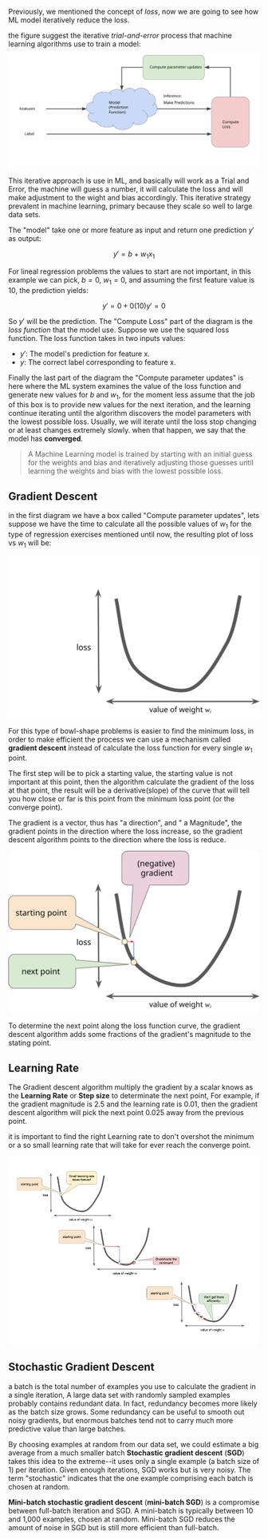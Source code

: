 Previously, we mentioned the concept of *loss*, now we are going to see how ML model iteratively reduce the loss.

the figure suggest the iterative _trial-and-error_ process that machine learning algorithms use to train a model:


![005_GradientDescentDiagram](../images/005_GradientDescentDiagram.svg)

This iterative approach is use in ML, and basically will work as a Trial and Error, the machine will guess a number, it will calculate the loss and will make adjustment to the wight and bias accordingly. This iterative strategy prevalent in machine learning, primary because they scale so well to large data sets.

The "model" take one or more feature as input and return one prediction $y'$ as output:

$$
y' = b + w_1x_1
$$
 
For lineal regression problems the values to start are not important, in this example we can pick, $b = 0$, $w_1 = 0$, and assuming the first feature value is 10, the prediction yields:

$$
y' = 0 + 0(10)
y' = 0
$$

So $y'$ will be the prediction. The "Compute Loss" part of the diagram is the *loss function* that the model use. Suppose we use the squared loss function. The loss function takes in two inputs values:

* $y'$: The model's prediction for feature x.
* $y$: The correct label corresponding to feature x.

Finally the last part of the diagram the "Compute parameter updates" is here where the ML system examines the value of the loss function and generate new values for $b$ and $w_1$, for the moment less assume that the job of this box is to provide new values for the next iteration, and the learning continue iterating until the algorithm discovers the model parameters with the lowest possible loss. Usually, we will iterate until the loss stop changing or at least changes extremely slowly. when that happen, we say that the model has **converged**.

>A Machine Learning model is trained by starting with an initial guess for the weights and bias and iteratively adjusting those guesses until learning the weights and bias with the lowest possible loss.

## Gradient Descent

in the first diagram we have a box called "Compute parameter updates", lets suppose we have the time to calculate all the possible values of $w_1$ for the type of regression exercises mentioned until now, the resulting plot of loss vs $w_1$ will be:

![006_convex](../images/006_convex.svg)

For this type of bowl-shape problems is easier to find the minimum loss, in order to make efficient the process we can use a mechanism called **gradient descent** instead of calculate the loss function for every single $w_1$ point.


The first step will be to pick a starting value, the starting value is not important at this point, then the algorithm calculate the gradient of the loss at that point, the result will be a derivative(slope) of the curve that will tell you how close or far is this point from the minimum loss point (or the converge point).

The gradient is a vector, thus has "a direction", and " a Magnitude", the gradient points in the direction where the loss increase, so the gradient descent algorithm points to the direction where the loss is reduce.

![007_GradientDescentGradientStep](../images/007_GradientDescentGradientStep.svg)

To determine the next point along the loss function curve, the gradient descent algorithm adds some fractions of the gradient's magnitude to the stating point.

## Learning Rate

The Gradient descent algorithm multiply the gradient by a scalar knows as the **Learning Rate** or **Step size**  to determinate the next point, For example, if the gradient magnitude is 2.5 and the learning rate is 0.01, then the gradient descent algorithm will pick the next point 0.025 away from the previous point.

it is important to find the right Learning rate to don't overshot the minimum or a so small learning rate that will take for ever reach the converge point.


![008_Learning_rate](../images/008_Learning_rate.png)

## Stochastic Gradient Descent

a batch is the total number of examples you use to calculate the gradient in a single iteration, A large data set with randomly sampled examples probably contains redundant data. In fact, redundancy becomes more likely as the batch size grows. Some redundancy can be useful to smooth out noisy gradients, but enormous batches tend not to carry much more predictive value than large batches.

By choosing examples at random from our data set, we could estimate a big average from a much smaller batch **Stochastic gradient descent** (**SGD**) takes this idea to the extreme--it uses only a single example (a batch size of 1) per iteration. Given enough iterations, SGD works but is very noisy. The term "stochastic" indicates that the one example comprising each batch is chosen at random.

**Mini-batch stochastic gradient descent** (**mini-batch SGD**) is a compromise between full-batch iteration and SGD. A mini-batch is typically between 10 and 1,000 examples, chosen at random. Mini-batch SGD reduces the amount of noise in SGD but is still more efficient than full-batch.

